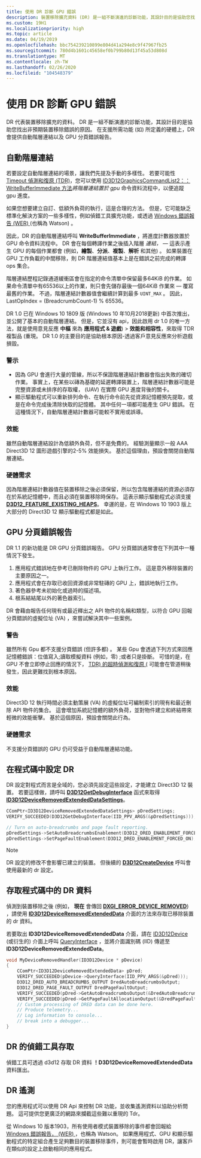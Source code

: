 ```yaml
---
title: 使用 DR 診斷 GPU 錯誤
description: 裝置移除擴充資料 (DR) 是一組不斷演進的診斷功能，其設計目的是協助您找出未預期的裝置移除錯誤原因。
ms.custom: 19H1
ms.localizationpriority: high
ms.topic: article
ms.date: 04/19/2019
ms.openlocfilehash: bbc754239210899e804d41a294e8c9f47967fb25
ms.sourcegitcommit: 780d4b1601c45658ef0b799b80d13f45a53d808d
ms.translationtype: MT
ms.contentlocale: zh-TW
ms.lasthandoff: 02/26/2020
ms.locfileid: "104548379"
---
```

# <a name="use-dred-to-diagnose-gpu-faults"></a>使用 DR 診斷 GPU 錯誤
DR 代表裝置移除擴充的資料。 DR 是一組不斷演進的診斷功能，其設計目的是協助您找出非預期裝置移除錯誤的原因。 在支援所需功能 (如) 所定義的硬體上，DR 會提供自動階層連結以及 GPU 分頁錯誤報告。

## <a name="auto-breadcrumbs"></a>自動階層連結
若要設定自動階層連結的場景，讓我們先提及手動的多樣性。 若要可能性 [Timeout 偵測和復原 (TDR)](/windows-hardware/drivers/display/timeout-detection-and-recovery)，您可以使用 [ID3D12GraphicsCommandList2：： WriteBufferImmediate 方法](/windows/desktop/api/d3d12/nf-d3d12-id3d12graphicscommandlist2-writebufferimmediate)*將階層連結置於 gpu* 命令資料流程中，以便追蹤 gpu 進度。

如果您想要建立自訂、低額外負荷的執行，這是合理的方法。 但是，它可能缺乏標準化解決方案的一些多樣性，例如偵錯工具擴充功能，或透過 [Windows 錯誤報告 (WER) ](/windows/desktop/wer/windows-error-reporting) (也稱為 Watson) 。

因此，DR 的自動階層連結呼叫 **WriteBufferImmediate** ，將進度計數器放置於 GPU 命令資料流程中。 DR 會在每個轉譯作業之後插入階層 *連結，* &mdash; 這表示產生 GPU 的每個作業都會 (例如，**繪製**、**分派**、**複製**、**解析** 和其他) 。 如果裝置在 GPU 工作負載的中間移除，則 DR 階層連結值基本上是在錯誤之前完成的轉譯 ops 集合。

階層連結歷程記錄通道緩衝區會在指定的命令清單中保留最多64KiB 的作業。 如果命令清單中有65536以上的作業，則只會先儲存最後一個64KiB 作業來 &mdash; 覆寫最舊的作業。 不過，階層連結計數器值會繼續計算到最多 `UINT_MAX` 。 因此，LastOpIndex = (BreadcrumbCount-1) % 65536。

DR 1.0 已在 Windows 10 1809 版 (Windows 10 年10月2018更新) 中首次推出，並公開了基本的自動階層連結。 但是，它並沒有 api，因此啟用 dr 1.0 的唯一方法，就是使用意見反應 **中樞** 來為 **應用程式 & 遊戲**) \> **效能和相容性**，來取得 TDR 複製品 (重現。 DR 1.0 的主要目的是協助根本原因-透過客戶意見反應來分析遊戲損毀。
### <a name="caveats"></a>警示
- 因為 GPU 會進行大量的管線，所以不保證階層連結計數器會指出失敗的確切作業。 事實上，在某些以磚為基礎的延遲轉譯裝置上，階層連結計數器可能是完整資源或未排序的存取權， (UAV) 在實際 GPU 進度背後的關卡。
- 顯示驅動程式可以重新排列命令、在執行命令前先從資源記憶體預先提取，或是在命令完成後清除快取的記憶體。 其中任何一項都可能產生 GPU 錯誤。 在這種情況下，自動階層連結計數器可能較不實用或誤導。
### <a name="performance"></a>效能
雖然自動階層連結設計為低額外負荷，但不是免費的。 經驗測量顯示一般 AAA Direct3D 12 圖形遊戲引擎的2-5% 效能損失。 基於這個理由，預設會關閉自動階層連結。
### <a name="hardware-requirements"></a>硬體需求
因為階層連結計數器值在裝置移除之後必須保留，所以包含階層連結的資源必須存在於系統記憶體中，而且必須在裝置移除時保存。 這表示顯示驅動程式必須支援 [**D3D12_FEATURE_EXISTING_HEAPS**](/windows/desktop/api/d3d12/ne-d3d12-d3d12_feature)。 幸運的是，在 Windows 10 1903 版上大部分的 Direct3D 12 顯示驅動程式都是如此。
## <a name="gpu-page-fault-reporting"></a>GPU 分頁錯誤報告
DR 1.1 的新功能是 DR GPU 分頁錯誤報告。 GPU 分頁錯誤通常會在下列其中一種情況下發生。

1. 應用程式錯誤地在參考已刪除物件的 GPU 上執行工作。 這是意外移除裝置的主要原因之一。
2. 應用程式會在存取已收回資源或非常駐磚的 GPU 上，錯誤地執行工作。
3. 著色器參考未初始化或過時的描述項。
3. 根系結結尾以外的著色器索引。

DR 會藉由報告任何現有或最近釋出之 API 物件的名稱和類型，以符合 GPU 回報分頁錯誤的虛擬位址 (VA) ，來嘗試解決其中一些案例。

### <a name="caveat"></a>警告
雖然所有 Gpu 都不支援分頁錯誤 (但許多都) 。 某些 Gpu 會透過下列方式來回應記憶體錯誤：位值寫入;讀取模擬資料 (例如，零) ;或者只是掛斷。 可惜的是，在 GPU 不會立即停止回應的情況下， [TDR) 的超時偵測和復原 (](/windows-hardware/drivers/display/timeout-detection-and-recovery) 可能會在管道稍後發生，因此更難找到根本原因。

### <a name="performance"></a>效能
Direct3D 12 執行時間必須主動策展 (VA) 的虛擬位址可編制索引的現有和最近刪除 API 物件的集合。 這會增加系統記憶體的額外負荷，並對物件建立和終結帶來輕微的效能衝擊。 基於這個原因，預設會關閉此行為。

### <a name="hardware-requirements"></a>硬體需求
不支援分頁錯誤的 GPU 仍可受益于自動階層連結功能。

## <a name="setting-up-dred-in-code"></a>在程式碼中設定 DR
DR 設定對程式而言是全域的，您必須先設定這些設定，才能建立 Direct3D 12 裝置。 若要這樣做，請呼叫 [**D3D12GetDebugInterface**](/windows/desktop/api/d3d12/nf-d3d12-d3d12getdebuginterface) 函式來取得 [**ID3D12DeviceRemovedExtendedDataSettings**](/windows/desktop/api/d3d12/nn-d3d12-id3d12deviceremovedextendeddatasettings)。

```cpp
CComPtr<ID3D12DeviceRemovedExtendedDataSettings> pDredSettings;
VERIFY_SUCCEEDED(D3D12GetDebugInterface(IID_PPV_ARGS(&pDredSettings)));

// Turn on auto-breadcrumbs and page fault reporting.
pDredSettings->SetAutoBreadcrumbsEnablement(D3D12_DRED_ENABLEMENT_FORCED_ON);
pDredSettings->SetPageFaultEnablement(D3D12_DRED_ENABLEMENT_FORCED_ON);
```

> [!NOTE]
> DR 設定的修改不會影響已建立的裝置。 但後續的 [**D3D12CreateDevice**](/windows/desktop/api/d3d12/nf-d3d12-d3d12createdevice) 呼叫會使用最新的 dr 設定。

## <a name="accessing-dred-data-in-code"></a>存取程式碼中的 DR 資料
偵測到裝置移除之後 (例如， **現在** 會傳回 [**DXGI_ERROR_DEVICE_REMOVED**](/windows/desktop/com/com-error-codes-10)) ，請使用 [**ID3D12DeviceRemovedExtendedData**](/windows/desktop/api/d3d12/nn-d3d12-id3d12deviceremovedextendeddata) 介面的方法來存取已移除裝置的 dr 資料。

若要取出 **ID3D12DeviceRemovedExtendedData** 介面，請在 [ID3D12Device](/windows/win32/api/d3d12/nn-d3d12-id3d12device) (或衍生的) 介面上呼叫 [QueryInterface](/windows/desktop/api/unknwn/nf-unknwn-iunknown-queryinterface(refiid_void)) ，並將介面識別碼 (IID) 傳遞至 **ID3D12DeviceRemovedExtendedData**。

```cpp
void MyDeviceRemovedHandler(ID3D12Device * pDevice)
{
    CComPtr<ID3D12DeviceRemovedExtendedData> pDred;
    VERIFY_SUCCEEDED(pDevice->QueryInterface(IID_PPV_ARGS(&pDred)));
    D3D12_DRED_AUTO_BREADCRUMBS_OUTPUT DredAutoBreadcrumbsOutput;
    D3D12_DRED_PAGE_FAULT_OUTPUT DredPageFaultOutput;
    VERIFY_SUCCEEDED(pDred->GetAutoBreadcrumbsOutput(&DredAutoBreadcrumbsOutput));
    VERIFY_SUCCEEDED(pDred->GetPageFaultAllocationOutput(&DredPageFaultOutput));
    // Custom processing of DRED data can be done here.
    // Produce telemetry...
    // Log information to console...
    // break into a debugger...
}
```

## <a name="debugger-access-to-dred"></a>DR 的偵錯工具存取
偵錯工具可透過 d3d12 存取 DR 資料 **！D3D12DeviceRemovedExtendedData** 資料匯出。

## <a name="dred-telemetry"></a>DR 遙測
您的應用程式可以使用 DR Api 來控制 DR 功能，並收集遙測資料以協助分析問題。 這可提供您更廣泛的網路來攔截這些難以重現的 Tdr。

從 Windows 10 版本1903，所有使用者模式裝置移除的事件都會回報給 [Windows 錯誤報告， (WER) ](/windows/desktop/wer/windows-error-reporting)，也稱為 Watson。 如果應用程式、GPU 和顯示驅動程式的特定組合產生足夠數目的裝置移除事件，則可能會暫時啟用 DR，讓客戶在類似的設定上啟動相同的應用程式。
